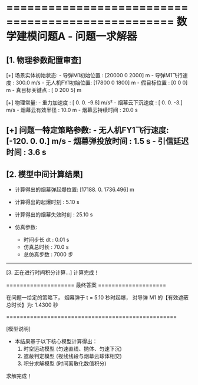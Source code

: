 ==================================================
             数学建模问题A - 问题一求解器
=========================================

[1. 物理参数配置审查]
---------------------

  [+] 场景实体初始状态:
      - 导弹M1初始位置   : [20000     0  2000] m
      - 导弹M1飞行速度   : 300.0 m/s
      - 无人机FY1初始位置: [17800     0  1800] m
      - 假目标位置       : [0 0 0] m
      - 真目标关键点     : [  0 200   5] m

  [+] 物理常量:
      - 重力加速度       : [ 0.   0.  -9.8] m/s²
      - 烟幕云下沉速度   : [ 0.  0. -3.] m/s
      - 烟幕云有效半径   : 10.0 m
      - 烟幕云持续时间   : 20.0 s

[+] 问题一特定策略参数:
      - 无人机FY1飞行速度: [-120.    0.    0.] m/s
      - 烟幕弹投放时间   : 1.5 s
      - 引信延迟时间     : 3.6 s
--------------------------------

[2. 模型中间计算结果]
---------------------

- 计算得出的烟幕弹起爆位置: [17188.        0.     1736.496] m
- 计算得出的起爆时刻      : 5.10 s
- 计算得出的烟幕失效时刻  : 25.10 s
- 仿真参数:

  - 时间步长 dt      : 0.01 s
  - 仿真总时长       : 70.0 s
  - 总仿真步数       : 7000 步

---

[3. 正在进行时间积分计算...]
    计算完成！

==================== 最终答案 ====================

  在问题一给定的策略下，
  烟幕弹于 t = 5.10 秒时起爆，
  对导弹 M1 的【有效遮蔽总时长】为: 1.4300 秒

==================================================

[模型说明]

- 本结果基于以下核心模型计算得出：
  1. 时空运动模型 (匀速直线、抛体、匀速下沉)
  2. 遮蔽判定模型 (视线线段与烟幕云球体相交)
  3. 积分求解模型 (时间离散化数值积分)

求解完成！
